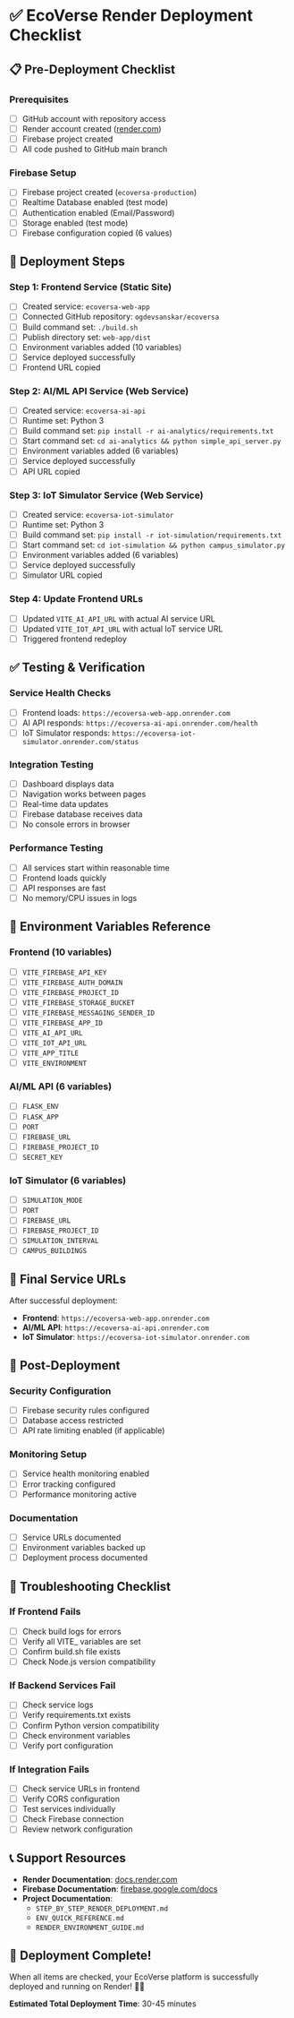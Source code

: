 # ✅ EcoVerse Render Deployment Checklist

## 📋 Pre-Deployment Checklist

### Prerequisites
- [ ] GitHub account with repository access
- [ ] Render account created ([render.com](https://render.com))
- [ ] Firebase project created
- [ ] All code pushed to GitHub main branch

### Firebase Setup
- [ ] Firebase project created (`ecoversa-production`)
- [ ] Realtime Database enabled (test mode)
- [ ] Authentication enabled (Email/Password)
- [ ] Storage enabled (test mode)
- [ ] Firebase configuration copied (6 values)

## 🚀 Deployment Steps

### Step 1: Frontend Service (Static Site)
- [ ] Created service: `ecoversa-web-app`
- [ ] Connected GitHub repository: `ogdevsanskar/ecoversa`
- [ ] Build command set: `./build.sh`
- [ ] Publish directory set: `web-app/dist`
- [ ] Environment variables added (10 variables)
- [ ] Service deployed successfully
- [ ] Frontend URL copied

### Step 2: AI/ML API Service (Web Service)
- [ ] Created service: `ecoversa-ai-api`
- [ ] Runtime set: Python 3
- [ ] Build command set: `pip install -r ai-analytics/requirements.txt`
- [ ] Start command set: `cd ai-analytics && python simple_api_server.py`
- [ ] Environment variables added (6 variables)
- [ ] Service deployed successfully
- [ ] API URL copied

### Step 3: IoT Simulator Service (Web Service)
- [ ] Created service: `ecoversa-iot-simulator`
- [ ] Runtime set: Python 3
- [ ] Build command set: `pip install -r iot-simulation/requirements.txt`
- [ ] Start command set: `cd iot-simulation && python campus_simulator.py`
- [ ] Environment variables added (6 variables)
- [ ] Service deployed successfully
- [ ] Simulator URL copied

### Step 4: Update Frontend URLs
- [ ] Updated `VITE_AI_API_URL` with actual AI service URL
- [ ] Updated `VITE_IOT_API_URL` with actual IoT service URL
- [ ] Triggered frontend redeploy

## ✅ Testing & Verification

### Service Health Checks
- [ ] Frontend loads: `https://ecoversa-web-app.onrender.com`
- [ ] AI API responds: `https://ecoversa-ai-api.onrender.com/health`
- [ ] IoT Simulator responds: `https://ecoversa-iot-simulator.onrender.com/status`

### Integration Testing
- [ ] Dashboard displays data
- [ ] Navigation works between pages
- [ ] Real-time data updates
- [ ] Firebase database receives data
- [ ] No console errors in browser

### Performance Testing
- [ ] All services start within reasonable time
- [ ] Frontend loads quickly
- [ ] API responses are fast
- [ ] No memory/CPU issues in logs

## 🔧 Environment Variables Reference

### Frontend (10 variables)
- [ ] `VITE_FIREBASE_API_KEY`
- [ ] `VITE_FIREBASE_AUTH_DOMAIN`
- [ ] `VITE_FIREBASE_PROJECT_ID`
- [ ] `VITE_FIREBASE_STORAGE_BUCKET`
- [ ] `VITE_FIREBASE_MESSAGING_SENDER_ID`
- [ ] `VITE_FIREBASE_APP_ID`
- [ ] `VITE_AI_API_URL`
- [ ] `VITE_IOT_API_URL`
- [ ] `VITE_APP_TITLE`
- [ ] `VITE_ENVIRONMENT`

### AI/ML API (6 variables)
- [ ] `FLASK_ENV`
- [ ] `FLASK_APP`
- [ ] `PORT`
- [ ] `FIREBASE_URL`
- [ ] `FIREBASE_PROJECT_ID`
- [ ] `SECRET_KEY`

### IoT Simulator (6 variables)
- [ ] `SIMULATION_MODE`
- [ ] `PORT`
- [ ] `FIREBASE_URL`
- [ ] `FIREBASE_PROJECT_ID`
- [ ] `SIMULATION_INTERVAL`
- [ ] `CAMPUS_BUILDINGS`

## 🎯 Final Service URLs

After successful deployment:

- **Frontend**: `https://ecoversa-web-app.onrender.com`
- **AI/ML API**: `https://ecoversa-ai-api.onrender.com`
- **IoT Simulator**: `https://ecoversa-iot-simulator.onrender.com`

## 🔄 Post-Deployment

### Security Configuration
- [ ] Firebase security rules configured
- [ ] Database access restricted
- [ ] API rate limiting enabled (if applicable)

### Monitoring Setup
- [ ] Service health monitoring enabled
- [ ] Error tracking configured
- [ ] Performance monitoring active

### Documentation
- [ ] Service URLs documented
- [ ] Environment variables backed up
- [ ] Deployment process documented

## 🐛 Troubleshooting Checklist

### If Frontend Fails
- [ ] Check build logs for errors
- [ ] Verify all VITE_ variables are set
- [ ] Confirm build.sh file exists
- [ ] Check Node.js version compatibility

### If Backend Services Fail
- [ ] Check service logs
- [ ] Verify requirements.txt exists
- [ ] Confirm Python version compatibility
- [ ] Check environment variables
- [ ] Verify port configuration

### If Integration Fails
- [ ] Check service URLs in frontend
- [ ] Verify CORS configuration
- [ ] Test services individually
- [ ] Check Firebase connection
- [ ] Review network configuration

## 📞 Support Resources

- **Render Documentation**: [docs.render.com](https://docs.render.com)
- **Firebase Documentation**: [firebase.google.com/docs](https://firebase.google.com/docs)
- **Project Documentation**: 
  - `STEP_BY_STEP_RENDER_DEPLOYMENT.md`
  - `ENV_QUICK_REFERENCE.md`
  - `RENDER_ENVIRONMENT_GUIDE.md`

## 🎉 Deployment Complete!

When all items are checked, your EcoVerse platform is successfully deployed and running on Render! 🌿✨

**Estimated Total Deployment Time**: 30-45 minutes
